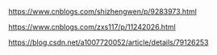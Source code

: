 https://www.cnblogs.com/shizhengwen/p/9283973.html

https://www.cnblogs.com/zxs117/p/11242026.html

https://blog.csdn.net/a1007720052/article/details/79126253